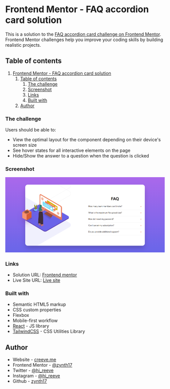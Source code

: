 # Frontend Mentor - FAQ accordion card solution

This is a solution to the [FAQ accordion card challenge on Frontend Mentor](https://www.frontendmentor.io/challenges/faq-accordion-card-XlyjD0Oam). Frontend Mentor challenges help you improve your coding skills by building realistic projects. 

## Table of contents

1. [Frontend Mentor - FAQ accordion card solution](#frontend-mentor---faq-accordion-card-solution)
	1. [Table of contents](#table-of-contents)
		1. [The challenge](#the-challenge)
		2. [Screenshot](#screenshot)
		3. [Links](#links)
		4. [Built with](#built-with)
	2. [Author](#author)
### The challenge

Users should be able to:

- View the optimal layout for the component depending on their device's screen size
- See hover states for all interactive elements on the page
- Hide/Show the answer to a question when the question is clicked

### Screenshot

![](./faq-accordion-card.png)

### Links

- Solution URL: [Frontend mentor](https://www.frontendmentor.io/solutions/faq-accordion-card-with-reactjs-and-tailwindcss-CjcjuQRvl)
- Live Site URL: [Live site](https://faq-accordion-card-zynth17.vercel.app/)

### Built with

- Semantic HTML5 markup
- CSS custom properties
- Flexbox
- Mobile-first workflow
- [React](https://reactjs.org/) - JS library
- [TailwindCSS](https://tailwindcss.com/) - CSS Utilities Library

## Author

- Website - [creeve.me](https://creeve.me)
- Frontend Mentor - [@zynth17](https://www.frontendmentor.io/profile/zynth17)
- Twitter - [@hi_reeve](https://twitter.com/hi_reeve)
- Instagram - [@hi_reeve](https://www.instagram.com/hi_reeve/)
- Github - [zynth17](https://github.com/zynth17)